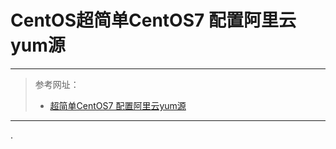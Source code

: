 # CentOS超简单CentOS7 配置阿里云yum源

****

> 参考网址：
>
> * [超简单CentOS7 配置阿里云yum源](https://blog.csdn.net/ltx06/article/details/78030056)

****

.